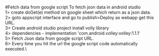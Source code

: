 #Fetch data from google script
 To fetch json data in android studio\
  1> create doGet(e) method on google sheet which return as a json data.\
  2> goto appscript interface and go to publish>Deploy as webapp get this URL.\
  3> Create android studio project install volly library\
  4> dependencies - implementation 'com.android.volley:volley:1.1.1'\
  5> Fetch Json data from google script URL.\
  6> Every time you hit the url the google script code automatically executed.\

